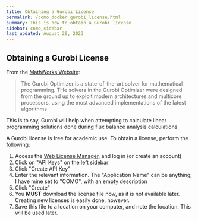 ```yaml
---
title: Obtaining a Gurobi License
permalink: /como_docker_gurobi_license.html
summary: This is how to obtain a Gurobi license
sidebar: como_sidebar
last_updated: August 29, 2023
---
```


## Obtaining a Gurobi License

From
the [MathWorks Website](https://www.mathworks.com/products/connections/product_detail/gurobi-optimizer.html#:~:text=The%20Gurobi%20Optimizer%20is%20a,implementations%20of%20the%20latest%20algorithms.):
> The Gurobi Optimizer is a state-of-the-art solver for mathematical programming. THe solvers in the Gurobi Optimizer
> were designed from the ground up to exploit modern architectures and multicore processors, using the most advanced
> implementations of the latest algorithms

This is to say, Gurobi will help when attempting to calculate linear programming solutions done during flux balance
analysis calculations

A Gurobi license is free for academic use. To obtain a license, perform the following:

1. Access the [Web License Manager](https://license.gurobi.com/manager/keys), and log in (or create an account)
2. Click on "API Keys" on the left sidebar
3. Click "Create API Key"
4. Enter the relevant information. The "Application Name" can be anything; I have mine set to "COMO", with an empty
   description
5. Click "Create"
6. You **MUST** download the license file now, as it is not available later. Creating new licenses is easily done,
   however.
7. Save this file to a location on your computer, and note the location. This will be used later.
